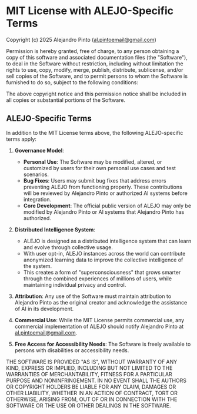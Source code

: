 # MIT License with ALEJO-Specific Terms

Copyright (c) 2025 Alejandro Pinto (al.pintoemail@gmail.com)

Permission is hereby granted, free of charge, to any person obtaining a copy
of this software and associated documentation files (the "Software"), to deal
in the Software without restriction, including without limitation the rights
to use, copy, modify, merge, publish, distribute, sublicense, and/or sell
copies of the Software, and to permit persons to whom the Software is
furnished to do so, subject to the following conditions:

The above copyright notice and this permission notice shall be included in all
copies or substantial portions of the Software.

## ALEJO-Specific Terms

In addition to the MIT License terms above, the following ALEJO-specific terms apply:

1. **Governance Model**:
   - **Personal Use**: The Software may be modified, altered, or customized by users for their own personal use cases and test scenarios.
   - **Bug Fixes**: Users may submit bug fixes that address errors preventing ALEJO from functioning properly. These contributions will be reviewed by Alejandro Pinto or authorized AI systems before integration.
   - **Core Development**: The official public version of ALEJO may only be modified by Alejandro Pinto or AI systems that Alejandro Pinto has authorized.

2. **Distributed Intelligence System**:
   - ALEJO is designed as a distributed intelligence system that can learn and evolve through collective usage.
   - With user opt-in, ALEJO instances across the world can contribute anonymized learning data to improve the collective intelligence of the system.
   - This creates a form of "superconsciousness" that grows smarter through the combined experiences of millions of users, while maintaining individual privacy and control.

3. **Attribution**: Any use of the Software must maintain attribution to Alejandro Pinto as the original creator and acknowledge the assistance of AI in its development.

4. **Commercial Use**: While the MIT License permits commercial use, any commercial implementation of ALEJO should notify Alejandro Pinto at al.pintoemail@gmail.com.

5. **Free Access for Accessibility Needs**: The Software is freely available to persons with disabilities or accessibility needs.

THE SOFTWARE IS PROVIDED "AS IS", WITHOUT WARRANTY OF ANY KIND, EXPRESS OR
IMPLIED, INCLUDING BUT NOT LIMITED TO THE WARRANTIES OF MERCHANTABILITY,
FITNESS FOR A PARTICULAR PURPOSE AND NONINFRINGEMENT. IN NO EVENT SHALL THE
AUTHORS OR COPYRIGHT HOLDERS BE LIABLE FOR ANY CLAIM, DAMAGES OR OTHER
LIABILITY, WHETHER IN AN ACTION OF CONTRACT, TORT OR OTHERWISE, ARISING FROM,
OUT OF OR IN CONNECTION WITH THE SOFTWARE OR THE USE OR OTHER DEALINGS IN THE
SOFTWARE.
